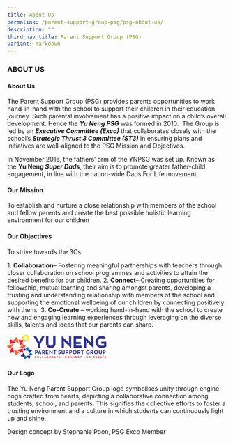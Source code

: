 ```yaml
---
title: About Us
permalink: /parent-support-group-psg/psg-about-us/
description: ""
third_nav_title: Parent Support Group (PSG)
variant: markdown
---
```

### ABOUT US

#### About Us

The Parent Support Group (PSG) provides parents opportunities to work hand-in-hand with the school to support their children in their education journey. Such parental involvement has a positive impact on a child’s overall development. Hence the&nbsp;***Yu Neng PSG***&nbsp;was formed in 2010.&nbsp; The Group is led by an&nbsp;***Executive Committee (Exco)***&nbsp;that collaborates closely with the school’s&nbsp;***Strategic Thrust 3 Committee (ST3)***&nbsp;in ensuring plans and initiatives are well-aligned to the PSG Mission and Objectives.&nbsp;

In November 2016, the fathers’ arm of the YNPSG was set up. Known as the&nbsp;**Yu Neng&nbsp;*Super Dads***, their aim is to promote greater father-child engagement, in line with the nation-wide Dads For Life movement. &nbsp;

#### Our Mission

To establish and nurture a close relationship with members of the school and&nbsp;fellow parents and create the best possible holistic learning environment for our children

#### Our Objectives

To strive towards the 3Cs:

1\.  **Collaboration**– Fostering meaningful partnerships with teachers through closer collaboration on school programmes and activities to attain the desired benefits for our children.
2\.  **Connect**– Creating opportunities for fellowship, mutual learning and sharing amongst parents, developing a trusting and understanding relationship with members of the school and supporting the emotional wellbeing of our children by connecting positively with them.&nbsp;
3\.  **Co-Create**&nbsp;– working hand-in-hand with the school to create new and engaging learning experiences through leveraging on the diverse skills, talents and ideas that our parents can share. &nbsp;


<img src="/images/PSG__logo.png" style="width:45%">


#### Our Logo


The Yu Neng Parent Support Group logo symbolises unity through engine cogs crafted from hearts, depicting a collaborative connection among students, school, and parents. This signifies the collective efforts to foster a trusting environment and a culture in which students can continuously light up and shine.

Design concept by Stephanie Poon, PSG Exco Member


